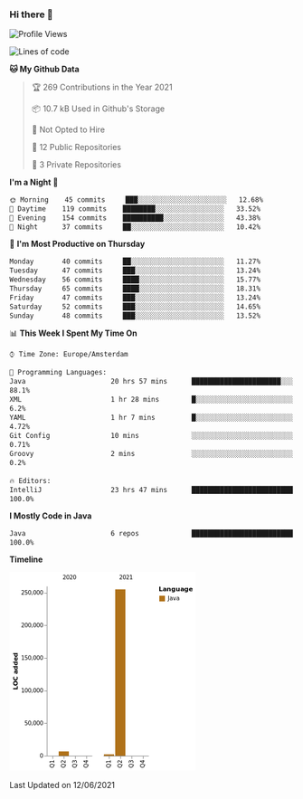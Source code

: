 ### Hi there 👋


<!--START_SECTION:waka-->
![Profile Views](http://img.shields.io/badge/Profile%20Views-1-blue)

![Lines of code](https://img.shields.io/badge/From%20Hello%20World%20I%27ve%20Written-264010%20lines%20of%20code-blue)

**🐱 My Github Data** 

> 🏆 269 Contributions in the Year 2021
 > 
> 📦 10.7 kB Used in Github's Storage 
 > 
> 🚫 Not Opted to Hire
 > 
> 📜 12 Public Repositories 
 > 
> 🔑 3 Private Repositories  
 > 
**I'm a Night 🦉** 

```text
🌞 Morning    45 commits     ███░░░░░░░░░░░░░░░░░░░░░░   12.68% 
🌆 Daytime    119 commits    ████████░░░░░░░░░░░░░░░░░   33.52% 
🌃 Evening    154 commits    ██████████░░░░░░░░░░░░░░░   43.38% 
🌙 Night      37 commits     ██░░░░░░░░░░░░░░░░░░░░░░░   10.42%

```
📅 **I'm Most Productive on Thursday** 

```text
Monday       40 commits     ██░░░░░░░░░░░░░░░░░░░░░░░   11.27% 
Tuesday      47 commits     ███░░░░░░░░░░░░░░░░░░░░░░   13.24% 
Wednesday    56 commits     ████░░░░░░░░░░░░░░░░░░░░░   15.77% 
Thursday     65 commits     ████░░░░░░░░░░░░░░░░░░░░░   18.31% 
Friday       47 commits     ███░░░░░░░░░░░░░░░░░░░░░░   13.24% 
Saturday     52 commits     ███░░░░░░░░░░░░░░░░░░░░░░   14.65% 
Sunday       48 commits     ███░░░░░░░░░░░░░░░░░░░░░░   13.52%

```


📊 **This Week I Spent My Time On** 

```text
⌚︎ Time Zone: Europe/Amsterdam

💬 Programming Languages: 
Java                     20 hrs 57 mins      ██████████████████████░░░   88.1% 
XML                      1 hr 28 mins        █░░░░░░░░░░░░░░░░░░░░░░░░   6.2% 
YAML                     1 hr 7 mins         █░░░░░░░░░░░░░░░░░░░░░░░░   4.72% 
Git Config               10 mins             ░░░░░░░░░░░░░░░░░░░░░░░░░   0.71% 
Groovy                   2 mins              ░░░░░░░░░░░░░░░░░░░░░░░░░   0.2%

🔥 Editors: 
IntelliJ                 23 hrs 47 mins      █████████████████████████   100.0%

```

**I Mostly Code in Java** 

```text
Java                     6 repos             █████████████████████████   100.0%

```


**Timeline**

![Chart not found](https://raw.githubusercontent.com/powercasgamer/powercasgamer/master/charts/bar_graph.png) 


 Last Updated on 12/06/2021
<!--END_SECTION:waka-->
